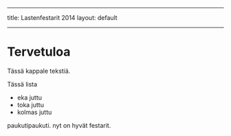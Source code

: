---
title: Lastenfestarit 2014
layout: default
-- -

Tervetuloa
==========

Tässä kappale tekstiä.

Tässä lista

- eka juttu
- toka juttu
- kolmas juttu

paukutipaukuti. nyt on hyvät festarit.
